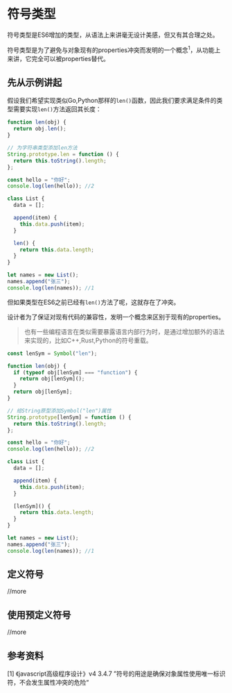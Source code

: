 # 符号类型

符号类型是ES6增加的类型，从语法上来讲毫无设计美感，但又有其合理之处。

符号类型是为了避免与对象现有的properties冲突而发明的一个概念<sup>1</sup>，从功能上来讲，它完全可以被properties替代。

## 先从示例讲起

假设我们希望实现类似Go,Python那样的`len()`函数，因此我们要求满足条件的类型需要实现`len()`方法返回其长度：

```js
function len(obj) {
  return obj.len();
}

// 为字符串类型添加len方法
String.prototype.len = function () {
  return this.toString().length;
};

const hello = "你好";
console.log(len(hello)); //2

class List {
  data = [];

  append(item) {
    this.data.push(item);
  }

  len() {
    return this.data.length;
  }
}

let names = new List();
names.append("张三");
console.log(len(names)); //1
```

但如果类型在ES6之前已经有`len()`方法了呢，这就存在了冲突。

设计者为了保证对现有代码的兼容性，发明一个概念来区别于现有的properties。

> 也有一些编程语言在类似需要暴露语言内部行为时，是通过增加额外的语法来实现的，比如C++,Rust,Python的符号重载。

```js
const lenSym = Symbol("len");

function len(obj) {
  if (typeof obj[lenSym] === "function") {
    return obj[lenSym]();
  }
  return obj[lenSym];
}

// 给String原型添加Symbol("len")属性
String.prototype[lenSym] = function () {
  return this.toString().length;
};

const hello = "你好";
console.log(len(hello)); //2

class List {
  data = [];

  append(item) {
    this.data.push(item);
  }

  [lenSym]() {
    return this.data.length;
  }
}

let names = new List();
names.append("张三");
console.log(len(names)); //1
```

## 定义符号

//more

## 使用预定义符号

//more

## 参考资料

[1] 《javascript高级程序设计》v4 3.4.7 ”符号的用途是确保对象属性使用唯一标识符，不会发生属性冲突的危险“
